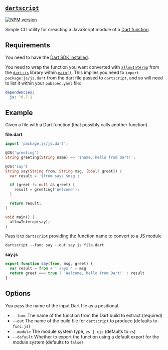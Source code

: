 ## [`dartscript`](https://www.npmjs.com/package/dartscript)

[![NPM version](https://img.shields.io/npm/v/dartscript.svg)](https://www.npmjs.com/package/dartscript)

Simple CLI utility for creacting a JavaScript module of a [Dart function](https://dart.dev/language/functions).

## Requirements

You need to have the [Dart SDK installed](https://dart.dev/get-dart#choose-an-installation-option).

You need to wrap the function you want converted with [`allowInterop`](https://pub.dev/packages/js#making-a-dart-function-callable-from-javascript) from the [`dart:js`](https://api.dart.dev/stable/3.4.1/dart-js/dart-js-library.html) library within [`main()`](https://dart.dev/language/functions#the-main-function). This implies you need to `import package:js/js.dart` from the dart file passed to `dartscript`, and so will need to list it within your `pubspec.yaml` file:

```yaml
dependencies:
  js: ^0.7.1
```

## Example

Given a file with a Dart function (that possibly calls another function)

**file.dart**

```dart
import 'package:js/js.dart';

@JS('greeting')
String greeting(String name) => '$name, hello from Dart!';

@JS('say')
String say(String from, String msg, [bool? greet]) {
  var result = '$from says $msg';

  if (greet != null && greet) {
    result = greeting('Welcome');
  }

  return result;
}

void main() {
  allowInterop(say);
}
```

Pass it to `dartscript` providing the function name to convert to a JS module

```
dartscript --func say --out say.js file.dart
```

**say.js**

```js
export function say(from, msg, greet) {
  var result = from + ' says ' + msg
  return greet === true ? 'Welcome, hello from Dart!' : result
}
```

## Options

You pass the name of the input Dart file as a positional.

- `--func` The name of the function from the Dart build to extract (required)
- `--out` The name of the build file for `dartscript` to produce (defaults to `func.js`)
- `--module` The module system type, `es | cjs` (defaults to `es`)
- `--default` Whether to export the function using a default export for the module system (defaults to `false`)
